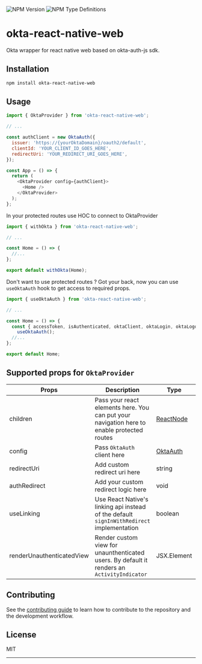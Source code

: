 ![NPM Version](https://img.shields.io/npm/v/okta-react-native-web) ![NPM Type Definitions](https://img.shields.io/npm/types/okta-react-native-web)

# okta-react-native-web

Okta wrapper for react native web based on okta-auth-js sdk.

## Installation

```sh
npm install okta-react-native-web
```

## Usage

```js
import { OktaProvider } from 'okta-react-native-web';

// ...

const authClient = new OktaAuth({
  issuer: 'https://{yourOktaDomain}/oauth2/default',
  clientId: 'YOUR_CLIENT_ID_GOES_HERE',
  redirectUri: 'YOUR_REDIRECT_URI_GOES_HERE',
});

const App = () => {
  return (
    <OktaProvider config={authClient}>
      <Home />
    </OktaProvider>
  );
};
```

In your protected routes use HOC to connect to OktaProvider

```js
import { withOkta } from 'okta-react-native-web';

// ...

const Home = () => {
  //...
};

export default withOkta(Home);
```

Don't want to use protected routes ? Got your back, now you can use `useOktaAuth` hook to get access to required props.

```js
import { useOktaAuth } from 'okta-react-native-web';

// ...

const Home = () => {
  const { accessToken, isAuthenticated, oktaClient, oktaLogin, oktaLogout } =
    useOktaAuth();
  //...
};

export default Home;
```

## Supported props for `OktaProvider`

| Props                     | Description                                                                                 | Type                                                                              | Required |
| ------------------------- | ------------------------------------------------------------------------------------------- | --------------------------------------------------------------------------------- | -------- |
| children                  | Pass your react elements here. You can put your navigation here to enable protected routes  | [ReactNode](https://reactnative.dev/docs/react-node)                              | yes      |
| config                    | Pass `OktaAuth` client here                                                                 | [OktaAuth](https://github.com/okta/okta-auth-js?tab=readme-ov-file#configuration) | yes      |
| redirectUri               | Add custom redirect uri here                                                                | string                                                                            |          |
| authRedirect              | Add your custom redirect logic here                                                         | void                                                                              |          |
| useLinking                | Use React Native's linking api instead of the default `signInWithRedirect` implementation   | boolean                                                                           |          |
| renderUnauthenticatedView | Render custom view for unaunthenticated users. By default it renders an `ActivityIndicator` | JSX.Element                                                                       |          |

## Contributing

See the [contributing guide](CONTRIBUTING.md) to learn how to contribute to the repository and the development workflow.

## License

MIT

---

```

```
